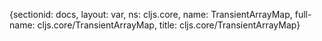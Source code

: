 {sectionid: docs, layout: var, ns: cljs.core, name: TransientArrayMap, full-name: cljs.core/TransientArrayMap,
  title: cljs.core/TransientArrayMap}
